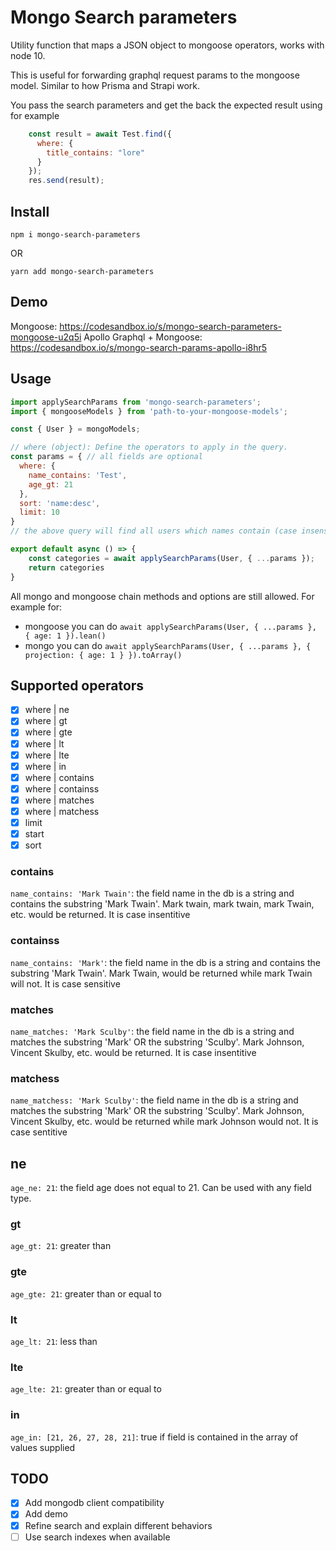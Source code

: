 <!-- [![Build Status](https://img.shields.io/travis/ecerroni/mongo-search-parameters/master.svg?style=flat-square)](https://travis-ci.org/ecerroni/mongo-search-parameters) [![Coverage Status](https://img.shields.io/codecov/c/github/ecerroni/mongo-search-parameters/master.svg?style=flat-square)](https://codecov.io/gh/ecerroni/mongo-search-parameters/branch/master)[![npm version](https://badge.fury.io/js/mongo-search-parameters.svg)](https://www.npmjs.com/package/mongo-search-parameters) -->

# Mongo Search parameters

Utility function that maps a JSON object to mongoose operators, works with node 10.

This is useful for forwarding graphql request params to the mongoose model. Similar to how Prisma and Strapi work.

You pass the search parameters and get the back the expected result using for example

```js
    const result = await Test.find({
      where: {
        title_contains: "lore"
      }
    });
    res.send(result);
```

## Install
```
npm i mongo-search-parameters
```

OR

```
yarn add mongo-search-parameters
```

## Demo
Mongoose: https://codesandbox.io/s/mongo-search-parameters-mongoose-u2q5i
Apollo Graphql + Mongoose: https://codesandbox.io/s/mongo-search-params-apollo-i8hr5

## Usage

```js
import applySearchParams from 'mongo-search-parameters';
import { mongooseModels } from 'path-to-your-mongoose-models';

const { User } = mongoModels;

// where (object): Define the operators to apply in the query.
const params = { // all fields are optional
  where: {
    name_contains: 'Test',
    age_gt: 21      
  },
  sort: 'name:desc',
  limit: 10
}
// the above query will find all users which names contain (case insensitive) 'Test' and age is greater than 21, sort them by name from Z to A, limit them to just 10 rows if more are returned

export default async () => {
    const categories = await applySearchParams(User, { ...params });
    return categories
}

```

All mongo and mongoose chain methods and options are still allowed.
For example for:
- mongoose you can do `await applySearchParams(User, { ...params }, { age: 1 }).lean()`
- mongo you can do `await applySearchParams(User, { ...params }, { projection: { age: 1 } }).toArray()`

## Supported operators
- [x] where | ne
- [x] where | gt
- [x] where | gte
- [x] where | lt
- [x] where | lte
- [x] where | in
- [x] where | contains
- [x] where | containss
- [x] where | matches
- [x] where | matchess
- [x] limit
- [x] start
- [x] sort

### contains
`name_contains: 'Mark Twain'`: the field name in the db is a string and contains the substring 'Mark Twain'. Mark twain, mark twain, mark Twain, etc. would be returned. It is case insentitive

### containss
`name_contains: 'Mark'`: the field name in the db is a string and contains the substring 'Mark Twain'. Mark Twain, would be returned while mark Twain will not. It is case sensitive

### matches
`name_matches: 'Mark Sculby'`: the field name in the db is a string and matches the substring 'Mark' OR the substring 'Sculby'. Mark Johnson, Vincent Skulby, etc. would be returned. It is case insentitive

### matchess
`name_matchess: 'Mark Sculby'`: the field name in the db is a string and matches the substring 'Mark' OR the substring 'Sculby'. Mark Johnson, Vincent Skulby, etc. would be returned while mark Johnson would not. It is case sentitive

## ne
`age_ne: 21`: the field age does not equal to 21. Can be used with any field type.

### gt
`age_gt: 21`: greater than

### gte
`age_gte: 21`: greater than or equal to

### lt
`age_lt: 21`: less than

### lte
`age_lte: 21`: greater than or equal to

### in
`age_in: [21, 26, 27, 28, 21]`: true if field is contained in the array of values supplied

## TODO
- [x] Add mongodb client compatibility
- [x] Add demo
- [x] Refine search and explain different behaviors
- [ ] Use search indexes when available
